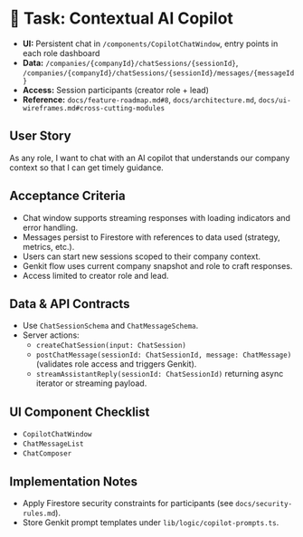 # 🔁 Task: Contextual AI Copilot
- **UI:** Persistent chat in `/components/CopilotChatWindow`, entry points in each role dashboard
- **Data:** `/companies/{companyId}/chatSessions/{sessionId}`, `/companies/{companyId}/chatSessions/{sessionId}/messages/{messageId}`
- **Access:** Session participants (creator role + lead)
- **Reference:** `docs/feature-roadmap.md#8`, `docs/architecture.md`, `docs/ui-wireframes.md#cross-cutting-modules`

## User Story
As any role, I want to chat with an AI copilot that understands our company context so that I can get timely guidance.

## Acceptance Criteria
- Chat window supports streaming responses with loading indicators and error handling.
- Messages persist to Firestore with references to data used (strategy, metrics, etc.).
- Users can start new sessions scoped to their company context.
- Genkit flow uses current company snapshot and role to craft responses.
- Access limited to creator role and lead.

## Data & API Contracts
- Use `ChatSessionSchema` and `ChatMessageSchema`.
- Server actions:
  - `createChatSession(input: ChatSession)`
  - `postChatMessage(sessionId: ChatSessionId, message: ChatMessage)` (validates role access and triggers Genkit).
  - `streamAssistantReply(sessionId: ChatSessionId)` returning async iterator or streaming payload.

## UI Component Checklist
- `CopilotChatWindow`
- `ChatMessageList`
- `ChatComposer`

## Implementation Notes
- Apply Firestore security constraints for participants (see `docs/security-rules.md`).
- Store Genkit prompt templates under `lib/logic/copilot-prompts.ts`.
